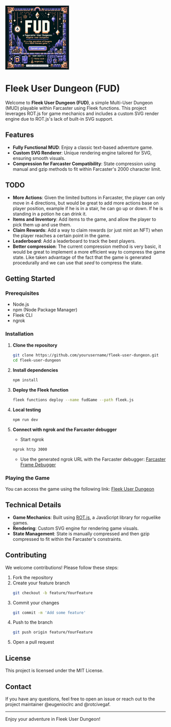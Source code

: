 <a href="https://warpcast.com/an0n/0x3748eeea"><img src="./splash.png" width="200" /></a>

# Fleek User Dungeon (FUD)

Welcome to **Fleek User Dungeon (FUD)**, a simple Multi-User Dungeon (MUD) playable within Farcaster using Fleek functions. This project leverages ROT.js for game mechanics and includes a custom SVG render engine due to ROT.js's lack of built-in SVG support.

## Features

- **Fully Functional MUD**: Enjoy a classic text-based adventure game.
- **Custom SVG Renderer**: Unique rendering engine tailored for SVG, ensuring smooth visuals.
- **Compression for Farcaster Compatibility**: State compression using manual and gzip methods to fit within Farcaster's 2000 character limit.

## TODO

- **More Actions**: Given the limited buttons in Farcaster, the player can only move in 4 directions, but would be great to add more actions base on player position, example if he is in a stair, he can go up or down. If he is standing in a potion he can drink it.
- **Items and Inventory**: Add items to the game, and allow the player to pick them up and use them.
- **Claim Rewards**: Add a way to claim rewards (or just mint an NFT) when the player reaches a certain point in the game.
- **Leaderboard**: Add a leaderboard to track the best players.
- **Better compression**: The current compression method is very basic, it would be great to implement a more efficient way to compress the game state. Like taken advantage of the fact that the game is generated procedurally and we can use that *seed* to compress the state.

## Getting Started

### Prerequisites

- Node.js
- npm (Node Package Manager)
- Fleek CLI
- ngrok

### Installation

1. **Clone the repository**
    ```bash
    git clone https://github.com/yourusername/fleek-user-dungeon.git
    cd fleek-user-dungeon
    ```

2. **Install dependencies**
    ```bash
    npm install
    ```

3. **Deploy the Fleek function**
    ```bash
    fleek functions deploy --name fudGame --path fleek.js
    ```

4. **Local testing**
    ```bash
    npm run dev
    ```

5. **Connect with ngrok and the Farcaster debugger**
    - Start ngrok
    ```bash
    ngrok http 3000
    ```
    - Use the generated ngrok URL with the Farcaster debugger: [Farcaster Frame Debugger](https://warpcast.com/~/developers/frames)

### Playing the Game

You can access the game using the following link:
[Fleek User Dungeon](https://warpcast.com/an0n/0x3748eeea)

## Technical Details

- **Game Mechanics**: Built using [ROT.js](https://ondras.github.io/rot.js/hp/), a JavaScript library for roguelike games.
- **Rendering**: Custom SVG engine for rendering game visuals.
- **State Management**: State is manually compressed and then gzip compressed to fit within the Farcaster's constraints.
  
## Contributing

We welcome contributions! Please follow these steps:

1. Fork the repository
2. Create your feature branch
    ```bash
    git checkout -b feature/YourFeature
    ```
3. Commit your changes
    ```bash
    git commit -m 'Add some feature'
    ```
4. Push to the branch
    ```bash
    git push origin feature/YourFeature
    ```
5. Open a pull request

## License

This project is licensed under the MIT License.

## Contact

If you have any questions, feel free to open an issue or reach out to the project maintainer @eugenioclrc and @rotcivegaf.

---

Enjoy your adventure in Fleek User Dungeon!